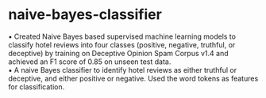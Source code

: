 # naive-bayes-classifier
▪ Created Naive Bayes based supervised machine learning models to classify hotel reviews into four classes (positive, negative, truthful, or deceptive) by training on Deceptive Opinion Spam Corpus v1.4 and achieved an F1 score of 0.85 on unseen test data.
<br/>
▪ A naive Bayes classifier to identify hotel reviews as either truthful or deceptive, and either positive or negative. Used the word tokens as features for classification.
